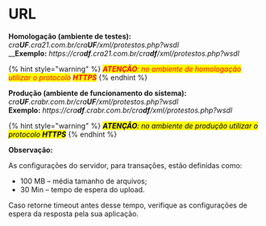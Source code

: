 # URL

**Homologação (ambiente de testes):** \
_cra**UF**.cra21.com.br/cra**UF**/xml/protestos.php?wsdl_\
__**Exemplo:** _https://cra**df**.cra21.com.br/cra**df**/xml/protestos.php?wsdl_

{% hint style="warning" %}
_<mark style="color:red;background-color:yellow;">**ATENÇÃO**</mark><mark style="color:red;background-color:yellow;">: no ambiente de homologação utilizar o protocolo</mark>  <mark style="color:red;background-color:yellow;">**HTTPS**</mark>_
{% endhint %}

**Produção (ambiente de funcionamento do sistema):** _cra**UF**.crabr.com.br/cra**UF**/xml/protestos.php?wsdl_\
**Exemplo:** _https://cra**df**.crabr.com.br/cra**df**/xml/protestos.php?wsdl_

{% hint style="warning" %}
_<mark style="color:red;"><mark style="background-color:yellow;">**ATENÇÃO**<mark style="background-color:yellow;"></mark><mark style="color:red;"><mark style="background-color:yellow;">: no ambiente de produção utilizar o protocolo<mark style="background-color:yellow;"></mark> <mark style="color:red;"><mark style="background-color:yellow;"> </mark><mark style="color:red;background-color:yellow;"><mark style="color:red;"><mark style="background-color:yellow;">**HTTPS**<mark style="background-color:yellow;"><mark style="color:red;"></mark>_
{% endhint %}

**Observação:**

As configurações do servidor, para transações, estão definidas como:

* 100 MB – média tamanho de arquivos;
* 30 Min – tempo de espera do upload.

Caso retorne timeout antes desse tempo, verifique as configurações de espera da resposta pela sua aplicação.
